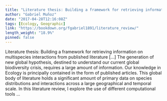 ```yaml
---
title: "Literature thesis: Building a framework for retrieving information on multispecies interactions from published literature"
author: "Gabriel Muñoz"
date: "2017-04-28T12:16:08Z"
tags: [Ecology, Geographic]
link: "https://bookdown.org/fgabriel1891/literature_review/"
length_weight: "18.9%"
pinned: false
---
```


Literature thesis: Building a framework for retrieving information on multispecies interactions from published literature [...] The generation of new global hypothesis, destined to understand our current global biodiversity crisis, requires a large amount of information. Our knowledge in Ecology is principally contained in the form of published articles. This global body of literature holds a significant amount of primary data on species distributions and interactions across a large geographical and temporal scale. In this literature review, I explore the use of different computational tools ...
